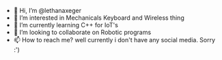 - 👋 Hi, I’m @lethanaxeger
- 👀 I’m interested in Mechanicals Keyboard and Wireless thing
- 🌱 I’m currently learning C++ for IoT's
- 💞️ I’m looking to collaborate on Robotic programs
- 📫 How to reach me? well currently i don't have any social media. Sorry :')

<!---
lethanaxeger/lethanaxeger is a ✨ special ✨ repository because its `README.md` (this file) appears on your GitHub profile.
You can click the Preview link to take a look at your changes.
--->
